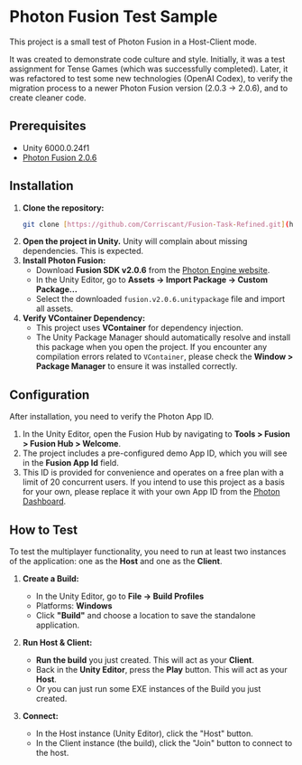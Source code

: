 # Photon Fusion Test Sample

This project is a small test of Photon Fusion in a Host-Client mode.

It was created to demonstrate code culture and style. Initially, it was a test assignment for Tense Games (which was successfully completed). Later, it was refactored to test some new technologies (OpenAI Codex), to verify the migration process to a newer Photon Fusion version (2.0.3 -> 2.0.6), and to create cleaner code.

## Prerequisites

* Unity 6000.0.24f1
* [Photon Fusion 2.0.6](https://www.photonengine.com/fusion)

## Installation

1.  **Clone the repository:**
    ```sh
    git clone [https://github.com/Corriscant/Fusion-Task-Refined.git](https://github.com/Corriscant/Fusion-Task-Refined.git)
    ```
2.  **Open the project in Unity.** Unity will complain about missing dependencies. This is expected.
3.  **Install Photon Fusion:**
    * Download **Fusion SDK v2.0.6** from the [Photon Engine website](https://www.photonengine.com/sdks#fusion).
    * In the Unity Editor, go to **Assets -> Import Package -> Custom Package...**
    * Select the downloaded `fusion.v2.0.6.unitypackage` file and import all assets.
4.  **Verify VContainer Dependency:**
    * This project uses **VContainer** for dependency injection.
    * The Unity Package Manager should automatically resolve and install this package when you open the project. If you encounter any compilation errors related to `VContainer`, please check the **Window > Package Manager** to ensure it was installed correctly.	


## Configuration

After installation, you need to verify the Photon App ID.

1.  In the Unity Editor, open the Fusion Hub by navigating to **Tools > Fusion > Fusion Hub > Welcome**.
2.  The project includes a pre-configured demo App ID, which you will see in the **Fusion App Id** field.
3.  This ID is provided for convenience and operates on a free plan with a limit of 20 concurrent users. If you intend to use this project as a basis for your own, please replace it with your own App ID from the [Photon Dashboard](https://dashboard.photonengine.com/en-US/account/signin).

## How to Test

To test the multiplayer functionality, you need to run at least two instances of the application: one as the **Host** and one as the **Client**.

1.  **Create a Build:**
    * In the Unity Editor, go to **File -> Build Profiles**
	* Platforms: **Windows**
    * Click **"Build"** and choose a location to save the standalone application.

2.  **Run Host & Client:**
    * **Run the build** you just created. This will act as your **Client**.
    * Back in the **Unity Editor**, press the **Play** button. This will act as your **Host**.
	* Or you can just run some EXE instances of the Build you just created.

3.  **Connect:**
    * In the Host instance (Unity Editor), click the "Host" button.
    * In the Client instance (the build), click the "Join" button to connect to the host.
